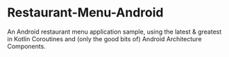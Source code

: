 # Restaurant-Menu-Android
An Android restaurant menu application sample, using the latest &amp; greatest in Kotlin Coroutines and (only the good bits of) Android Architecture Components.
